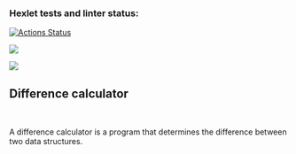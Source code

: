 ### Hexlet tests and linter status:
[![Actions Status](https://github.com/IXIIIK/python-project-50/workflows/hexlet-check/badge.svg)](https://github.com/IXIIIK/python-project-50/actions)

<a href="https://codeclimate.com/github/IXIIIK/python-project-50/test_coverage"><img 
src="https://api.codeclimate.com/v1/badges/33191392fcf97c434b8a/test_coverage" /></a>

<a href="https://codeclimate.com/github/IXIIIK/python-project-50/maintainability"><img 
src="https://api.codeclimate.com/v1/badges/33191392fcf97c434b8a/maintainability" /></a>

<h2>Difference calculator</h2>
<br>
<p>
A difference calculator is a program that
 determines the difference between two data 
structures.
</p>
